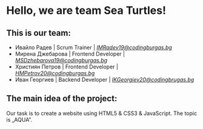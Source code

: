 # Hello, we are team Sea Turtles!
## This is our team:
- Ивайло Радев | Scrum Trainer | *<IMRadev19@codingburgas.bg>*
- Мирена Джебарова | Frontend Developer | *<MSDzhebarova19@codingburgas.bg>*
- Християн Петров | Frontend Developer | *<HMPetrov20@codingburgas.bg>*
- Иван Георгиев | Backend Developer | *<IKGeorgiev20@codingbrugas.bg>*
## The main idea of the project:
Our task is to create a website using HTML5 & CSS3 & JavaScript. The topic is „AQUA”.
